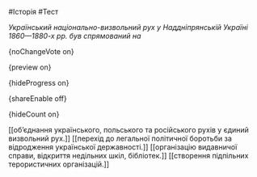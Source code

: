 #Історія #Тест

*Український національно-визвольний рух у Наддніпрянській Україні 1860—1880-х рр. був спрямований на*

{noChangeVote on}

{preview on}

{hideProgress on}

{shareEnable off}

{hideCount on}

[[об’єднання українського, польського та російського рухів у єдиний визвольний рух.]]
[[перехід до легальної політичної боротьби за відродження української державності.]]
[[організацію видавничої справи, відкриття недільних шкіл, бібліотек.]]
[[створення підпільних терористичних організацій.]]
